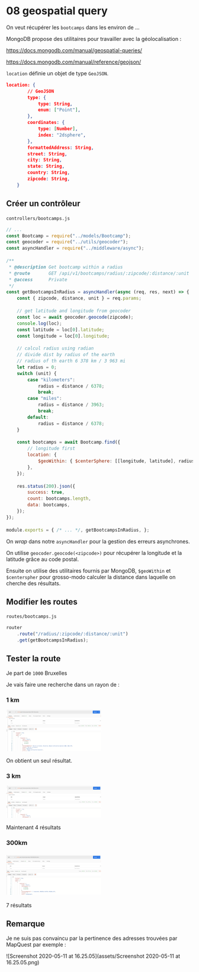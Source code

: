 # 08 geospatial query

On veut récupérer les `bootcamps` dans les environ de ...

MongoDB propose des utilitaires pour travailler avec la géolocalisation :

https://docs.mongodb.com/manual/geospatial-queries/

https://docs.mongodb.com/manual/reference/geojson/

`location` définie un objet de type `GeoJSON`.

```json
location: {
        // GeoJSON
        type: {
            type: String,
            enum: ["Point"],
        },
        coordinates: {
            type: [Number],
            index: "2dsphere",
        },
        formattedAddress: String,
        street: String,
        city: String,
        state: String,
        country: String,
        zipcode: String,
    }
```

##  Créer un contrôleur

`controllers/bootcamps.js`

```js
// ...
const Bootcamp = require("../models/Bootcamp");
const geocoder = require("../utils/geocoder");
const asyncHandler = require("../middleware/async");

/**
 * @description Get bootcamp within a radius
 * @route       GET /api/v1/bootcamps/radius/:zipcode/:distance/:unit
 * @access      Private
 */
const getBootcampsInRadius = asyncHandler(async (req, res, next) => {
    const { zipcode, distance, unit } = req.params;

    // get latitude and longitude from geocoder
    const loc = await geocoder.geocode(zipcode);
    console.log(loc);
    const latitude = loc[0].latitude;
    const longitude = loc[0].longitude;

    // calcul radius using radian
    // divide dist by radius of the earth
    // radius of th earth 6 378 km / 3 963 mi
    let radius = 0;
    switch (unit) {
        case "kilometers":
            radius = distance / 6378;
            break;
        case "miles":
            radius = distance / 3963;
            break;
        default:
            radius = distance / 6378;
    }

    const bootcamps = await Bootcamp.find({
        // longitude first
        location: {
            $geoWithin: { $centerSphere: [[longitude, latitude], radius] },
        },
    });

    res.status(200).json({
        success: true,
        count: bootcamps.length,
        data: bootcamps,
    });
});

module.exports = { /* ... */, getBootcampsInRadius, };
```

On *wrap* dans notre `asyncHandler` pour la gestion des erreurs asynchrones.

On utilise `geocoder.geocode(<zipcode>)` pour récupérer la longitude et la latitude grâce au code postal.

Ensuite on utilise des utilitaires fournis par MongoDB, `$geoWithin` et `$centerspher` pour grosso-modo calculer la distance dans laquelle on cherche des résultats.

## Modifier les routes

`routes/bootcamps.js`

```js
router
    .route("/radius/:zipcode/:distance/:unit")
    .get(getBootcampsInRadius);
```

## Tester la route

Je part de `1000` Bruxelles

Je vais faire une recherche dans un rayon de :

### 1 km

<img src="assets/Screenshot 2020-05-11 at 16.16.03.png" alt="Screenshot 2020-05-11 at 16.16.03" style="zoom:25%;" />

On obtient un seul résultat.

### 3 km

<img src="assets/Screenshot 2020-05-11 at 16.16.35.png" alt="Screenshot 2020-05-11 at 16.16.35" style="zoom:25%;" />

Maintenant 4 résultats

### 300km

### <img src="assets/Screenshot 2020-05-11 at 16.16.47.png" alt="Screenshot 2020-05-11 at 16.16.47" style="zoom:25%;" />

7 résultats

## Remarque

Je ne suis pas convaincu par la pertinence des adresses trouvées par MapQuest par exemple :

![Screenshot 2020-05-11 at 16.25.05](assets/Screenshot 2020-05-11 at 16.25.05.png)

